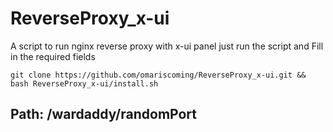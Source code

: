 # ReverseProxy_x-ui
A script to run nginx reverse proxy with x-ui panel
just run the script and Fill in the required fields
```
git clone https://github.com/omariscoming/ReverseProxy_x-ui.git && bash ReverseProxy_x-ui/install.sh
```
## Path: /wardaddy/randomPort
